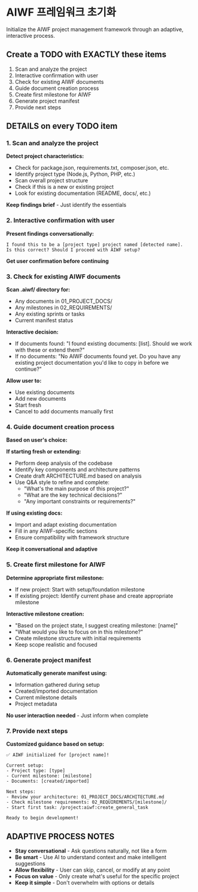 # AIWF 프레임워크 초기화

Initialize the AIWF project management framework through an adaptive, interactive process.

## Create a TODO with EXACTLY these items

1. Scan and analyze the project
2. Interactive confirmation with user
3. Check for existing AIWF documents
4. Guide document creation process
5. Create first milestone for AIWF
6. Generate project manifest
7. Provide next steps

## DETAILS on every TODO item

### 1. Scan and analyze the project

**Detect project characteristics:**

- Check for package.json, requirements.txt, composer.json, etc.
- Identify project type (Node.js, Python, PHP, etc.)
- Scan overall project structure
- Check if this is a new or existing project
- Look for existing documentation (README, docs/, etc.)

**Keep findings brief** - Just identify the essentials

### 2. Interactive confirmation with user

**Present findings conversationally:**

```
I found this to be a [project type] project named [detected name].
Is this correct? Should I proceed with AIWF setup?
```

**Get user confirmation before continuing**

### 3. Check for existing AIWF documents

**Scan .aiwf/ directory for:**

- Any documents in 01_PROJECT_DOCS/
- Any milestones in 02_REQUIREMENTS/
- Any existing sprints or tasks
- Current manifest status

**Interactive decision:**

- If documents found: "I found existing documents: [list]. Should we work with these or extend them?"
- If no documents: "No AIWF documents found yet. Do you have any existing project documentation you'd like to copy in before we continue?"

**Allow user to:**

- Use existing documents
- Add new documents
- Start fresh
- Cancel to add documents manually first

### 4. Guide document creation process

**Based on user's choice:**

**If starting fresh or extending:**

- Perform deep analysis of the codebase
- Identify key components and architecture patterns
- Create draft ARCHITECTURE.md based on analysis
- Use Q&A style to refine and complete:
  - "What's the main purpose of this project?"
  - "What are the key technical decisions?"
  - "Any important constraints or requirements?"

**If using existing docs:**

- Import and adapt existing documentation
- Fill in any AIWF-specific sections
- Ensure compatibility with framework structure

**Keep it conversational and adaptive**

### 5. Create first milestone for AIWF

**Determine appropriate first milestone:**

- If new project: Start with setup/foundation milestone
- If existing project: Identify current phase and create appropriate milestone

**Interactive milestone creation:**

- "Based on the project state, I suggest creating milestone: [name]"
- "What would you like to focus on in this milestone?"
- Create milestone structure with initial requirements
- Keep scope realistic and focused

### 6. Generate project manifest

**Automatically generate manifest using:**

- Information gathered during setup
- Created/imported documentation
- Current milestone details
- Project metadata

**No user interaction needed** - Just inform when complete

### 7. Provide next steps

**Customized guidance based on setup:**

```
✅ AIWF initialized for [project name]!

Current setup:
- Project type: [type]
- Current milestone: [milestone]
- Documents: [created/imported]

Next steps:
- Review your architecture: 01_PROJECT_DOCS/ARCHITECTURE.md
- Check milestone requirements: 02_REQUIREMENTS/[milestone]/
- Start first task: /project:aiwf:create_general_task

Ready to begin development!
```

## ADAPTIVE PROCESS NOTES

- **Stay conversational** - Ask questions naturally, not like a form
- **Be smart** - Use AI to understand context and make intelligent suggestions
- **Allow flexibility** - User can skip, cancel, or modify at any point
- **Focus on value** - Only create what's useful for the specific project
- **Keep it simple** - Don't overwhelm with options or details
